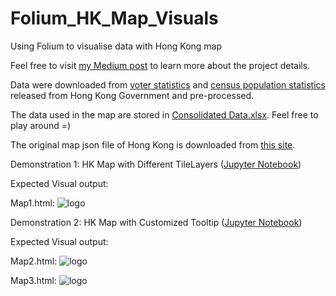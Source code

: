 # Folium_HK_Map_Visuals
Using Folium to visualise data with Hong Kong map

Feel free to visit [my Medium post](https://towardsdatascience.com/using-folium-to-generate-choropleth-map-with-customised-tooltips-12e4cec42af2) to learn more about the project details. 

Data were downloaded from [voter statistics](https://www.voterregistration.gov.hk/chi/statistic2019.html) and [census population statistics](https://www.censtatd.gov.hk/hkstat/sub/sp150.jsp?productCode=B1130301) released from Hong Kong Government and pre-processed. 

The data used in the map are stored in [Consolidated Data.xlsx](https://github.com/cydalytics/Folium_HK_Map_Visuals/blob/master/Consolidated%20Data.xlsx). Feel free to play around =)

The original map json file of Hong Kong is downloaded from [this site](https://abhijeet.carto.com/tables/hkg_adm1/public/map).

Demonstration 1:
HK Map with Different TileLayers ([Jupyter Notebook](https://github.com/cydalytics/Folium_HK_Map_Visuals/blob/master/Folium%20Demo%201-%20HK%20Map%20with%20Different%20TileLayers.ipynb))

Expected Visual output: 

Map1.html: 
![logo](https://1.bp.blogspot.com/-I8YSgztqa4o/XrQ4MdDp_dI/AAAAAAAAAFA/mbWqA-SVELsyXmXmKI60vTvJCnU7lXB5ACLcBGAsYHQ/s640/Screenshot%2B2020-05-08%2Bat%2B12.32.10%2BAM.png)

Demonstration 2:
HK Map with Customized Tooltip ([Jupyter Notebook](https://github.com/cydalytics/Folium_HK_Map_Visuals/blob/master/Folium%20Demo%202%20-%20HK%20Map%20with%20Customised%20Tooltip.ipynb))

Expected Visual output:

Map2.html: 
![logo](https://1.bp.blogspot.com/-HqLTAZdeOm4/XrQ2rvCGR0I/AAAAAAAAAE0/lxfeNVKBgbE4M7JMBbpLtD2_sQcN8CILwCLcBGAsYHQ/s640/Screenshot%2B2020-05-08%2Bat%2B12.03.36%2BAM.png)

Map3.html: 
![logo](https://1.bp.blogspot.com/-z_HZ51hMIIk/XrQ2rS_CTRI/AAAAAAAAAEw/9mS6puPFvEg-ZOq7IcMgNa2fOmRt3NyhACLcBGAsYHQ/s640/Screenshot%2B2020-05-08%2Bat%2B12.04.27%2BAM.png)

